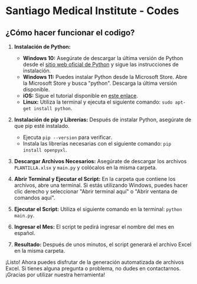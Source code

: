 # Santiago Medical Institute - Codes

## ¿Cómo hacer funcionar el codigo? 

1. **Instalación de Python:**
   - **Windows 10:** Asegúrate de descargar la última versión de Python desde el [sitio web oficial de Python](https://www.python.org/) y sigue las instrucciones de instalación.
   - **Windows 11:** Puedes instalar Python desde la Microsoft Store. Abre la Microsoft Store y busca "python". Descarga la última versión disponible.
   - **iOS:** Sigue el tutorial disponible en [este enlace](https://www.youtube.com/watch?v=xxZnunBwC4U&ab_channel=Masterisela).
   - **Linux:** Utiliza la terminal y ejecuta el siguiente comando: `sudo apt-get install python`.

2. **Instalación de pip y Librerías:**
   Después de instalar Python, asegúrate de que pip esté instalado.
   - Ejecuta `pip --version` para verificar.
   - Instala las librerías necesarias con el siguiente comando: `pip install openpyxl`.

3. **Descargar Archivos Necesarios:**
   Asegúrate de descargar los archivos `PLANTILLA.xlsx` y `main.py` y colócalos en la misma carpeta.

4. **Abrir Terminal y Ejecutar el Script:**
   En la carpeta que contiene los archivos, abre una terminal. Si estás utilizando Windows, puedes hacer clic derecho y seleccionar "Abrir terminal aquí" o "Abrir ventana de comandos aquí".

5. **Ejecutar el Script:**
   Utiliza el siguiente comando en la terminal: `python main.py`.

6. **Ingresar el Mes:**
   El script te pedirá ingresar el nombre del mes en español.

7. **Resultado:**
   Después de unos minutos, el script generará el archivo Excel en la misma carpeta.

¡Listo! Ahora puedes disfrutar de la generación automatizada de archivos Excel. Si tienes alguna pregunta o problema, no dudes en contactarnos. ¡Gracias por utilizar nuestra herramienta!
